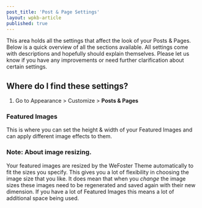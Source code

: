 ```yaml
---
post_title: 'Post & Page Settings'
layout: wpkb-article
published: true
---
```


This area holds all the settings that affect the look of your Posts & Pages. Below is a quick overview of all the sections available. All settings come with descriptions and hopefully should explain themselves. Please let us know if you have any improvements or need further clarification about certain settings.

## Where do I find these settings?

1. Go to Appearance > Customize > **Posts & Pages**


### Featured Images

This is where you can set the height & width of your Featured Images and can apply different image effects to them.

### Note: About image resizing.

Your featured images are resized by the WeFoster Theme automatically to fit the sizes you specify. This gives you a lot of flexibility in choosing the image size that you like. It does mean that when you _change_ the image sizes these images need to be regenerated and saved again with their new dimension. If you have a lot of Featured Images this means a lot of additional space being used.

